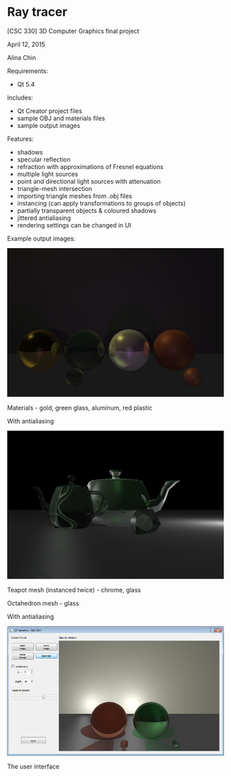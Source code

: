 # Ray tracer

[CSC 330] 3D Computer Graphics final project

April 12, 2015

Alina Chin

Requirements:

- Qt 5.4

Includes:

- Qt Creator project files
- sample OBJ and materials files
- sample output images

Features:

-	shadows
-	specular reflection
-	refraction with approximations of Fresnel equations
-	multiple light sources
-	point and directional light sources with attenuation
-	triangle-mesh intersection
-	importing triangle meshes from .obj files
-	instancing (can apply transformations to groups of objects)
-	partially transparent objects & coloured shadows
-	jittered antialiasing
-	rendering settings can be changed in UI

Example output images:

![](results/demo_materials.png)

Materials - gold, green glass, aluminum, red plastic

With antialiasing

![](results/demo_meshes3.png)

Teapot mesh (instanced twice) - chrome, glass

Octahedron mesh - glass

With antialiasing

![](results/ui.png)

The user interface